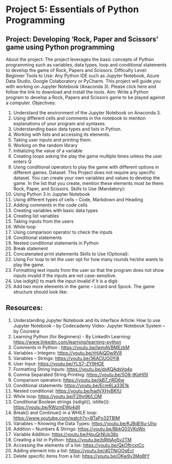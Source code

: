 # Project 5: Essentials of Python Programming
## Project: Developing ‘Rock, Paper and Scissors’ game using Python programming
About the project: The project leverages the basic concepts of Python programming such as variables, data types, loop and conditional statements to develop the game of Rock, Papers and Scissors.
Difficulty Level: Beginner
Tools to Use: Any Python IDE such as Jupyter Notebook, Azure Data Studio, Google Colaboratory or PyCharm. This project will guide you with working on Jupyter Notebook (Anaconda 3). Please click here and follow the link to download and install the tools.
Aim: Write a Python program to develop a Rock, Papers and Scissors game to be played against a computer.
Objectives: 
1.	Understand the environment of the Jupyter Notebook on Anaconda 3.
2.	Using different cells and comments in the notebook to mention explanations of your program and syntaxes.
3.	Understanding basic data types and lists in Python.
4.	Working with lists and accessing its elements.
5.	Taking user inputs and printing them.
6.	Working on the random library
7.	Initializing the value of a variable
8.	Creating loops asking the play the game multiple times unless the user enters Q
9.	Using conditional operators to play the game with different options in different games.
Dataset: This Project does not require any specific dataset. You can create your own variables and values to develop the game. In the list that you create, mention these elements must be there: Rock, Paper, and Scissors.
Skills to Use (Mandatory): 
1.	Using Python 3 in Jupyter Notebook
2.	Using different types of cells – Code, Markdown and Heading
3.	Adding comments in the code cells
4.	Creating variables with basic data types
5.	Creating list variables
6.	Taking inputs from the users
7.	While loop
8.	Using comparison operator to check the inputs
9.	Conditional statements
10.	Nested conditional statements in Python
11.	Break statement
12.	Concatenated print statements
Skills to Use (Optional):
1.	Using For loop to let the user opt for how many rounds he/she wants to play the game.
2.	Formatting text inputs from the user so that the program does not show inputs invalid if the inputs are not case-sensitive.
3.	Use isdigit() to mark the input invalid if it is a digit.
4.	Add two more elements in the game – Lizard and Spock. The game structure should look like:
 
## Resources: 
1.	Understanding Jupyter Notebook and its interface
Article: How to use Jupyter Notebook – by Codecademy
Video: Jupyter Notebook System – by Coursera
2.	Learning Python (for Beginners) - By LinkedIn Learning: https://www.linkedin.com/learning/learning-python
3.	Comments in Python : https://youtu.be/lwmAVBMEzkM
4.	Variables – Integers: https://youtu.be/rHjAiQDw9V8
5.	Variables – Strings: https://youtu.be/36AClUO0Yi8
6.	User Input: https://youtu.be/YLS7-ZY9HOE
7.	Formatting String Inputs: https://youtu.be/dxKQAdsVg4o
8.	Comma Separated String Printing: https://youtu.be/5O8-tKqHI5I
9.	Comparison operators: https://youtu.be/ikB7_rlRD6w
10.	Conditional statements: https://youtu.be/Ecm6La33E1k
11.	Nested conditional: https://youtu.be/hadVXHyBKfU
12.	While loop: https://youtu.be/F2Ihn9b1_OM
13.	Conditional Boolean strings (isdigit(), istitle()): https://youtu.be/RWzmEWp4dII
14.	Break() and Continue() in a WHILE loop: https://www.youtube.com/watch?v=BTaPo33TBIM
15.	Variables – Knowing the Data Types: https://youtu.be/KJBdE6u-Uho
16.	Addition – Numbers & Strings: https://youtu.be/BbkG03VKoWo
17.	Variable Addition: https://youtu.be/HpuQrNUp38s
18.	Creating a list in Python: https://youtu.be/bRtbAg5v2TM
19.	Accessing the elements of a list: https://youtu.be/QkOftrcxtCc
20.	Adding element into a list: https://youtu.be/dGTNjOOqEcI
21.	Delete specific items from a list: https://youtu.be/OKw9y3MgBfY
